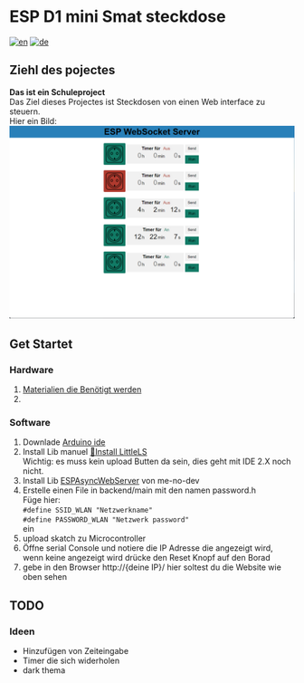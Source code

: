 # ESP D1 mini Smat steckdose
[![en](https://img.shields.io/badge/lang-en-red.svg)](https://github.com/Protokollmaker/ESP_Steckdose/blob/master/Readme.en.md)
[![de](https://img.shields.io/badge/lang-de-green.svg)](https://github.com/Protokollmaker/ESP_Steckdose/blob/master/Readme.md)
## Ziehl des pojectes
**Das ist ein Schuleproject** </br>
Das Ziel dieses Projectes ist Steckdosen von einen Web interface zu steuern.</br>
Hier ein Bild: </br>
<img src="https://github.com/Protokollmaker/ESP_Steckdose/blob/master/docs/image/AppImage.png?raw=true" alt="applicaionen Bild">
## Get Startet
### Hardware
1. [Materialien die Benötigt werden](https://github.com/Protokollmaker/ESP_Steckdose/blob/master/docs/matherial.md)
1. []()
### Software
1. Downlade [Arduino ide](https://www.arduino.cc/en/software)
1. Install Lib manuel [🔗Install LittleLS](https://arduino-esp8266.readthedocs.io/en/latest/filesystem.html) </br> Wichtig: es muss kein upload Butten da sein, dies geht mit IDE 2.X noch nicht.
1. Install Lib [ESPAsyncWebServer](https://github.com/me-no-dev/ESPAsyncWebServer) von me-no-dev
1. Erstelle einen File in backend/main mit den namen password.h </br> Füge hier: </br> `#define SSID_WLAN "Netzwerkname"`</br>`#define PASSWORD_WLAN "Netzwerk password"`</br>ein
1. upload skatch zu Microcontroller
1. Öffne serial Console und notiere die IP Adresse die angezeigt wird, wenn keine angezeigt wird drücke den Reset Knopf auf den Borad
1. gebe in den Browser http://{deine IP}/ hier soltest du die Website wie oben sehen

## TODO

### Ideen
- Hinzufügen von Zeiteingabe
- Timer die sich widerholen
- dark thema
